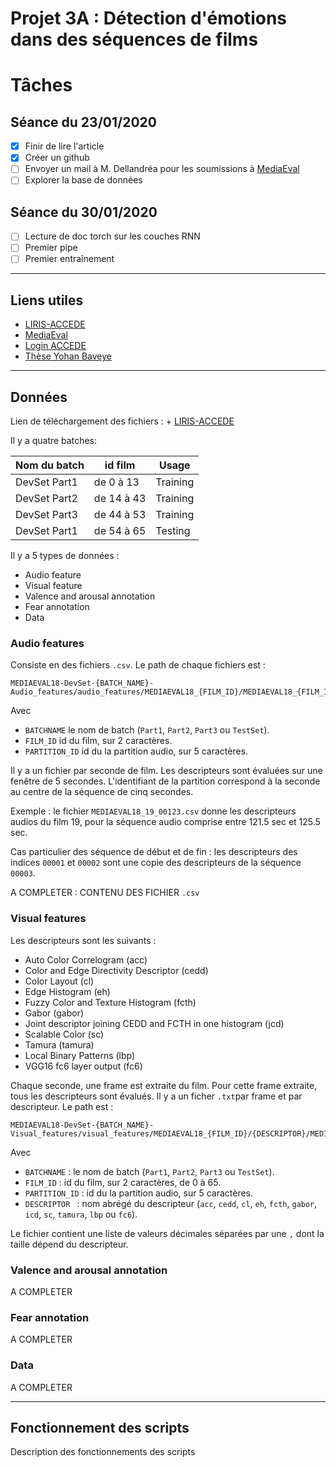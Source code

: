 # Projet 3A : Détection d'émotions dans des séquences de films
# Tâches
## Séance du 23/01/2020
- [x] Finir de lire l'article
- [x] Créer un github
- [ ] Envoyer un mail à M. Dellandréa pour les soumissions à [MediaEval](http://www.multimediaeval.org/)
- [ ] Explorer la base de données
## Séance du 30/01/2020
- [ ] Lecture de doc torch sur les couches RNN
- [ ] Premier pipe
- [ ] Premier entraînement
--------------------
## Liens utiles
+ [LIRIS-ACCEDE](https://liris-accede.ec-lyon.fr/)
+ [MediaEval](http://www.multimediaeval.org/)
+ [Login ACCEDE](https://liris-accede.ec-lyon.fr/files/database-download/download.php)
+ [Thèse Yohan Baveye](https://tel.archives-ouvertes.fr/tel-01272240/document)
--------------------
## Données
Lien de téléchargement des fichiers : + [LIRIS-ACCEDE](https://liris-accede.ec-lyon.fr/)

Il y a quatre batches:

| Nom du batch | id film     | Usage    |
| ------------ | ----------- | -------- |
| DevSet Part1 | de 0 à 13   | Training |
| DevSet Part2 | de 14 à 43  | Training |
| DevSet Part3 | de 44 à 53  | Training |
| DevSet Part1 | de 54 à 65  | Testing  |

Il y a 5 types de données : 
+ Audio feature
+ Visual feature
+ Valence and arousal annotation
+ Fear annotation
+ Data


### Audio features

Consiste en des fichiers ```.csv```. Le path de chaque fichiers est :
```
MEDIAEVAL18-DevSet-{BATCH_NAME}-Audio_features/audio_features/MEDIAEVAL18_{FILM_ID}/MEDIAEVAL18_{FILM_ID}_{PARTITION_ID}.csv
```
Avec 
+ ```BATCHNAME``` le nom de batch (```Part1```, ```Part2```, ```Part3``` ou ```TestSet```).
+ ```FILM_ID``` id du film, sur 2 caractères.
+ ```PARTITION_ID``` id du la partition audio, sur 5 caractères.

Il y a un fichier par seconde de film. Les descripteurs sont évaluées sur une fenêtre de 5 secondes. L'identifiant de la partition correspond à la seconde au centre de la séquence de cinq secondes. 

Exemple : le fichier ```MEDIAEVAL18_19_00123.csv``` donne les descripteurs audios du film 19, pour la séquence audio comprise entre 121.5 sec et 125.5 sec.

Cas particulier des séquence de début et de fin : les descripteurs des indices ```00001``` et ```00002``` sont une copie des descripteurs de la séquence ```00003```.

A COMPLETER : CONTENU DES FICHIER ```.csv```


### Visual features

Les descripteurs sont les suivants : 

- Auto Color Correlogram (acc)
- Color and Edge Directivity Descriptor (cedd)
- Color Layout (cl)
- Edge Histogram (eh)
- Fuzzy Color and Texture Histogram (fcth)
- Gabor (gabor)
- Joint descriptor joining CEDD and FCTH in one histogram (jcd)
- Scalable Color (sc)
- Tamura (tamura)
- Local Binary Patterns (lbp) 
- VGG16 fc6 layer output (fc6)

Chaque seconde, une frame est extraite du film. Pour cette frame extraite, tous les descripteurs sont évalués. Il y a un ficher ```.txt```par frame et par descripteur. Le path est : 

```
MEDIAEVAL18-DevSet-{BATCH_NAME}-Visual_features/visual_features/MEDIAEVAL18_{FILM_ID}/{DESCRIPTOR}/MEDIAEVAL18_{FILM_ID}_{PARTITION_ID}_{DESCRIPTOR}.txt
```
Avec 
+ ```BATCHNAME``` : le nom de batch (```Part1```, ```Part2```, ```Part3``` ou ```TestSet```).
+ ```FILM_ID``` : id du film, sur 2 caractères, de 0 à 65.
+ ```PARTITION_ID``` : id du la partition audio, sur 5 caractères.
+ ```DESCRIPTOR ``` : nom abrégé du descripteur (```acc```, ```cedd```, ```cl```, ```eh```, ```fcth```, ```gabor```, ```icd```, ```sc```, ```tamura```, ```lbp``` ou ```fc6```).

Le fichier contient une liste de valeurs décimales séparées par une ```,``` dont la taille dépend du descripteur.


### Valence and arousal annotation

A COMPLETER

### Fear annotation

A COMPLETER

### Data

A COMPLETER

--------------------

## Fonctionnement des scripts
Description des fonctionnements des scripts
